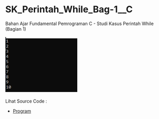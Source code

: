 # SK_Perintah_While_Bag-1__C
Bahan Ajar Fundamental Pemrograman C - Studi Kasus Perintah While (Bagian 1)<br><br>
<img src="https://github.com/RizkyKhapidsyah/SK_Perintah_While_Bag-1__C/blob/master/result/001.PNG"><br><br>
Lihat Source Code : <br>
- <a href="https://github.com/RizkyKhapidsyah/SK_Perintah_While_Bag-1__C/blob/master/Source.c">Program</a>
